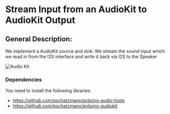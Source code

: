 
# Stream Input from an AudioKit to AudioKit Output

## General Description:

We implement a AudioKit source and sink: We stream the sound input which we read in from the I2S interface and write it back via I2S to the Speaker 

<img src="https://pschatzmann.github.io/arduino-audio-tools/resources/audio-toolkit.png" alt="Audio Kit" />

### Dependencies

You need to install the following libraries:

- https://github.com/pschatzmann/arduino-audio-tools
- https://github.com/pschatzmann/arduino-audiokit
